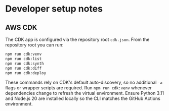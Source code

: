 # Developer setup notes

## AWS CDK

The CDK app is configured via the repository root `cdk.json`. From the repository root you can run:

```bash
npm run cdk:venv
npm run cdk:list
npm run cdk:synth
npm run cdk:diff
npm run cdk:deploy
```

These commands rely on CDK's default auto-discovery, so no additional `-a` flags or wrapper scripts are required. Run `npm run cdk:venv` whenever dependencies change to refresh the virtual environment. Ensure Python 3.11 and Node.js 20 are installed locally so the CLI matches the GitHub Actions environment.
